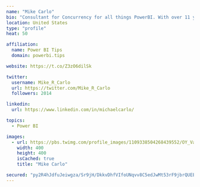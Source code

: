 ```yaml
---
name: "Mike Carlo"
bio: "Consultant for Concurrency for all things PowerBI. With over 11 years of data experience I'm making waves by deploying PowerBI into local Milwaukee Companies."
location: United States
type: "profile"
heat: 50

affiliation:
  name: Power BI Tips
  domain: powerbi.tips

website: https://t.co/Z3zO6dilSk

twitter:
  username: Mike_R_Carlo
  url: https://twitter.com/Mike_R_Carlo
  followers: 2014

linkedin:
  url: https://www.linkedin.com/in/michaelcarlo/

topics:
  - Power BI

images:
  - url: https://pbs.twimg.com/profile_images/1109338504268439552/OY_Va867_400x400.jpg
    width: 400
    height: 400
    isCached: true
    title: "Mike Carlo"

secured: "py2R4hJdfuJeiwgza/Sr9jH/DkkvDhfVIfoUNqvv8C5edJwMt53rF9jbrQUEEyX2bD8KiMyFXBw8nuw+bmnp54iE1yGobSow7WnUDn4KepEd7tnNiulRj/RYzpBAlTuI5CaX1YArMiCajy09Q3oUYjPHWAPfbAlqUkDmf+ZgatzEHR0uz6NNoZUzNcjKQIEtKk+uwrwglFA2ZmECrL8fNrXNfpYC4qFl+c+nTqJpgBeW1+zBqkjTn1bFvuL+piZCaB6srE5j5sgPSfS1L9tM0YmZIArbWhFgaZrAu3j5LBFwuAASP/eMqUoD7ahtfePWNk25GC1U0gsYwcCL0Hphio+yX3BpuMQdGryll7hDoaUAsn0Lbr/mErru4IwgBg3aJFRd/ee0JS4war4v2WX2+FYJmLJUOne3bEaSpS/1I5o=;aMMQyBUvykBvCIr77AK/DA=="
---
```



